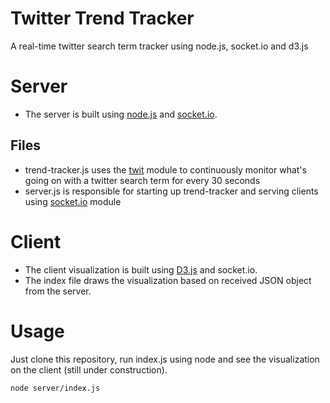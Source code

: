 # Twitter Trend Tracker

A real-time twitter search term tracker using node.js, socket.io and d3.js

# Server
* The server is built using [node.js](https://nodejs.org/) and [socket.io](http://socket.io/).

Files
-----
  * trend-tracker.js uses the [twit](https://www.npmjs.com/package/twit) module to continuously monitor what's going on with a twitter search term for every 30 seconds
  * server.js is responsible for starting up trend-tracker and serving clients using [socket.io](https://www.npmjs.com/package/socket.io) module

# Client
* The client visualization is built using [D3.js](http://d3js.org/) and socket.io.
* The index file draws the visualization based on received JSON object from the server.

# Usage

Just clone this repository, run index.js using node and see the visualization on the client (still under construction).

```
node server/index.js
```
